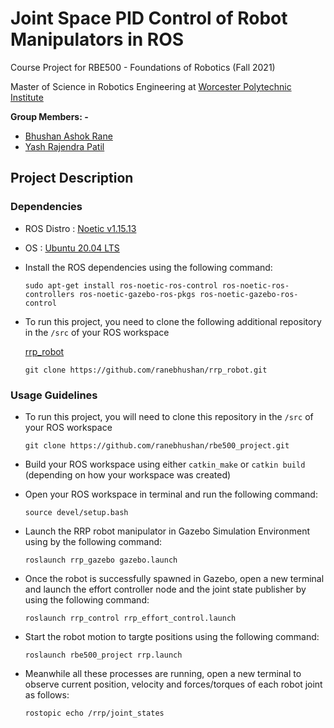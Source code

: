 # Joint Space PID Control of Robot Manipulators in ROS

Course Project for RBE500 - Foundations of Robotics (Fall 2021)

Master of Science in Robotics Engineering at [Worcester Polytechnic Institute](https://www.wpi.edu/)

**Group Members: -**
- [Bhushan Ashok Rane](https://github.com/ranebhushan)
- [Yash Rajendra Patil](https://github.com/patilyashr)

## Project Description

### Dependencies

- ROS Distro : [Noetic v1.15.13](http://wiki.ros.org/noetic)
- OS : [Ubuntu 20.04 LTS](https://releases.ubuntu.com/20.04/)

- Install the ROS dependencies using the following command:

    ```
    sudo apt-get install ros-noetic-ros-control ros-noetic-ros-controllers ros-noetic-gazebo-ros-pkgs ros-noetic-gazebo-ros-control
    ```

- To run this project, you need to clone the following additional repository in the `/src` of your ROS workspace

    [rrp_robot](https://github.com/ranebhushan/rrp_robot.git)

    ```
    git clone https://github.com/ranebhushan/rrp_robot.git
    ```

### Usage Guidelines

- To run this project, you will need to clone this repository in the `/src` of your ROS workspace 
    ```
    git clone https://github.com/ranebhushan/rbe500_project.git
    ```

- Build your ROS workspace using either `catkin_make` or `catkin build` (depending on how your workspace was created)

- Open your ROS workspace in terminal and run the following command:
    ```
    source devel/setup.bash
    ``` 

- Launch the RRP robot manipulator in Gazebo Simulation Environment using by the following command:
    ```
    roslaunch rrp_gazebo gazebo.launch
    ```

- Once the robot is successfully spawned in Gazebo, open a new terminal and launch the effort controller node and the joint state publisher by using the following command:
    ```
    roslaunch rrp_control rrp_effort_control.launch
    ```

- Start the robot motion to targte positions using the following command:
    ```
    roslaunch rbe500_project rrp.launch
    ```

- Meanwhile all these processes are running, open a new terminal to observe current position, velocity and forces/torques of each robot joint as follows:

    ```
    rostopic echo /rrp/joint_states
    ```